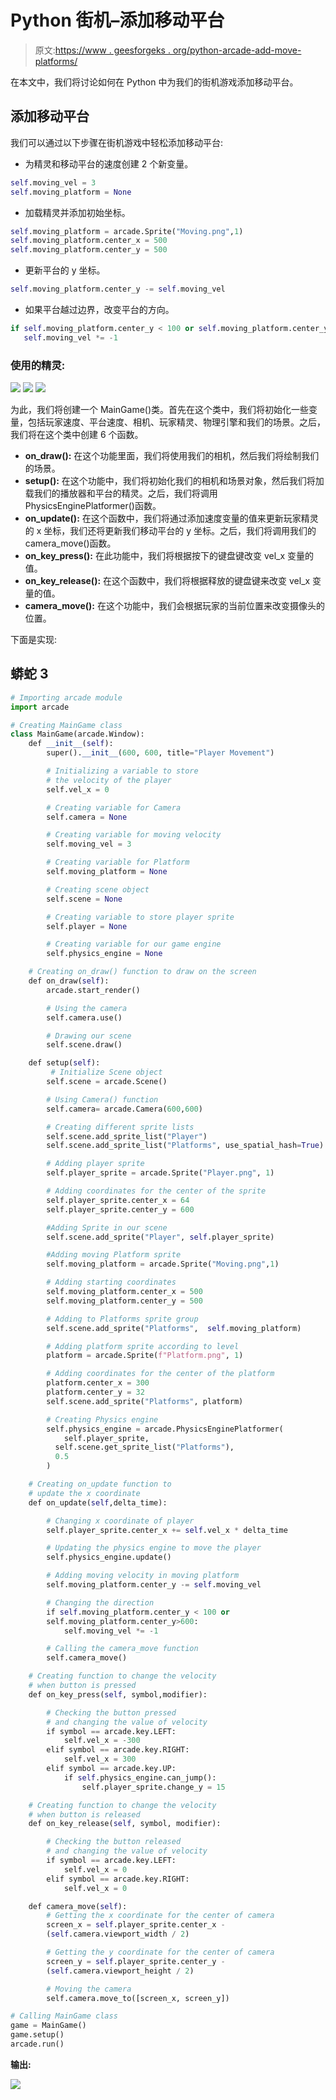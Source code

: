 # Python 街机–添加移动平台

> 原文:[https://www . geesforgeks . org/python-arcade-add-move-platforms/](https://www.geeksforgeeks.org/python-arcade-adding-moving-platforms/)

在本文中，我们将讨论如何在 Python 中为我们的街机游戏添加移动平台。

## 添加移动平台

我们可以通过以下步骤在街机游戏中轻松添加移动平台:

*   为精灵和移动平台的速度创建 2 个新变量。

```py
self.moving_vel = 3
self.moving_platform = None
```

*   加载精灵并添加初始坐标。

```py
self.moving_platform = arcade.Sprite("Moving.png",1)
self.moving_platform.center_x = 500
self.moving_platform.center_y = 500
```

*   更新平台的 y 坐标。

```py
self.moving_platform.center_y -= self.moving_vel
```

*   如果平台越过边界，改变平台的方向。

```py
if self.moving_platform.center_y < 100 or self.moving_platform.center_y>600:
   self.moving_vel *= -1
```

### 使用的精灵:

![](img/02af0c15dc736aa484a815416994dcab.png) ![](img/0974093198736acd5beb69a10fea43e7.png) ![](img/2bd0d0eff56a6973e57178e5be265632.png)

为此，我们将创建一个 MainGame()类。首先在这个类中，我们将初始化一些变量，包括玩家速度、平台速度、相机、玩家精灵、物理引擎和我们的场景。之后，我们将在这个类中创建 6 个函数。

*   **on_draw():** 在这个功能里面，我们将使用我们的相机，然后我们将绘制我们的场景。
*   **setup():** 在这个功能中，我们将初始化我们的相机和场景对象，然后我们将加载我们的播放器和平台的精灵。之后，我们将调用 PhysicsEnginePlatformer()函数。
*   **on_update():** 在这个函数中，我们将通过添加速度变量的值来更新玩家精灵的 x 坐标，我们还将更新我们移动平台的 y 坐标。之后，我们将调用我们的 camera_move()函数。
*   **on_key_press():** 在此功能中，我们将根据按下的键盘键改变 vel_x 变量的值。
*   **on_key_release():** 在这个函数中，我们将根据释放的键盘键来改变 vel_x 变量的值。
*   **camera_move():** 在这个功能中，我们会根据玩家的当前位置来改变摄像头的位置。

下面是实现:

## 蟒蛇 3

```py
# Importing arcade module
import arcade

# Creating MainGame class       
class MainGame(arcade.Window):
    def __init__(self):
        super().__init__(600, 600, title="Player Movement")

        # Initializing a variable to store
        # the velocity of the player
        self.vel_x = 0

        # Creating variable for Camera
        self.camera = None

        # Creating variable for moving velocity
        self.moving_vel = 3

        # Creating variable for Platform
        self.moving_platform = None

        # Creating scene object
        self.scene = None

        # Creating variable to store player sprite
        self.player = None

        # Creating variable for our game engine
        self.physics_engine = None

    # Creating on_draw() function to draw on the screen
    def on_draw(self):
        arcade.start_render()

        # Using the camera
        self.camera.use()

        # Drawing our scene
        self.scene.draw()

    def setup(self):
         # Initialize Scene object
        self.scene = arcade.Scene()

        # Using Camera() function
        self.camera= arcade.Camera(600,600)

        # Creating different sprite lists
        self.scene.add_sprite_list("Player")
        self.scene.add_sprite_list("Platforms", use_spatial_hash=True)

        # Adding player sprite
        self.player_sprite = arcade.Sprite("Player.png", 1)

        # Adding coordinates for the center of the sprite
        self.player_sprite.center_x = 64
        self.player_sprite.center_y = 600

        #Adding Sprite in our scene
        self.scene.add_sprite("Player", self.player_sprite)

        #Adding moving Platform sprite
        self.moving_platform = arcade.Sprite("Moving.png",1)

        # Adding starting coordinates
        self.moving_platform.center_x = 500
        self.moving_platform.center_y = 500

        # Adding to Platforms sprite group 
        self.scene.add_sprite("Platforms",  self.moving_platform)

        # Adding platform sprite according to level
        platform = arcade.Sprite(f"Platform.png", 1)

        # Adding coordinates for the center of the platform
        platform.center_x = 300
        platform.center_y = 32
        self.scene.add_sprite("Platforms", platform)

        # Creating Physics engine
        self.physics_engine = arcade.PhysicsEnginePlatformer(
            self.player_sprite,
          self.scene.get_sprite_list("Platforms"),
          0.5
        )

    # Creating on_update function to
    # update the x coordinate
    def on_update(self,delta_time):

        # Changing x coordinate of player
        self.player_sprite.center_x += self.vel_x * delta_time

        # Updating the physics engine to move the player
        self.physics_engine.update()

        # Adding moving velocity in moving platform
        self.moving_platform.center_y -= self.moving_vel

        # Changing the direction 
        if self.moving_platform.center_y < 100 or
        self.moving_platform.center_y>600:
            self.moving_vel *= -1

        # Calling the camera_move function
        self.camera_move()

    # Creating function to change the velocity
    # when button is pressed
    def on_key_press(self, symbol,modifier):

        # Checking the button pressed
        # and changing the value of velocity
        if symbol == arcade.key.LEFT:
            self.vel_x = -300
        elif symbol == arcade.key.RIGHT:
            self.vel_x = 300
        elif symbol == arcade.key.UP:
            if self.physics_engine.can_jump():
                self.player_sprite.change_y = 15

    # Creating function to change the velocity
    # when button is released
    def on_key_release(self, symbol, modifier):

        # Checking the button released
        # and changing the value of velocity
        if symbol == arcade.key.LEFT:
            self.vel_x = 0
        elif symbol == arcade.key.RIGHT:
            self.vel_x = 0

    def camera_move(self):
        # Getting the x coordinate for the center of camera
        screen_x = self.player_sprite.center_x -
        (self.camera.viewport_width / 2)

        # Getting the y coordinate for the center of camera
        screen_y = self.player_sprite.center_y -
        (self.camera.viewport_height / 2)

        # Moving the camera
        self.camera.move_to([screen_x, screen_y])

# Calling MainGame class       
game = MainGame()
game.setup()
arcade.run()
```

**输出:**

![](img/552a07590de3cee77a84b129d5d8490f.png)